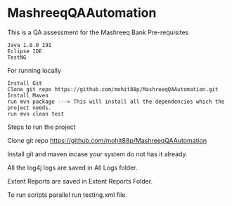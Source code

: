 # MashreeqQAAutomation
This is a QA assessment for the Mashreeq Bank
Pre-requisites

    Java 1.8.0_191
    Eclipse IDE
    TestNG

For running locally

    Install Git
    Clone git repo https://github.com/mohit88p/MashreeqQAAutomation.git
    Install Maven
    run mvn package ---> This will install all the dependencies which the project needs.
    run mvn clean test
    
Steps to run the project
  
Clone git repo https://github.com/mohit88p/MashreeqQAAutomation

Install git and maven incase your system do not has it already.

All the log4j logs are saved in All Logs folder.

Extent Reports are saved in Extent Reports Folder.

To run scripts parallel run testing.xml file.


